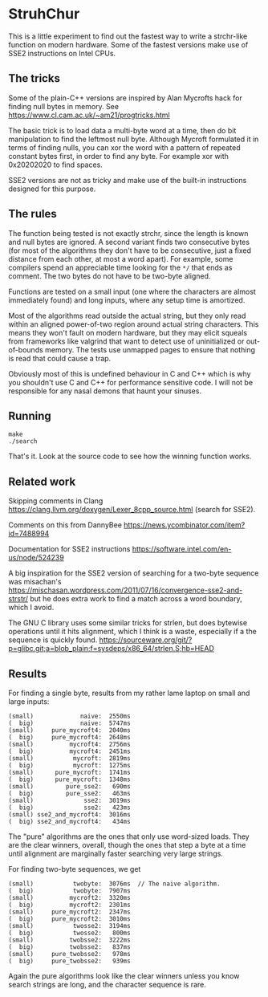 # StruhChur

This is a little experiment to find out the fastest way to write a
strchr-like function on modern hardware.  Some of the fastest versions
make use of SSE2 instructions on Intel CPUs.

## The tricks

Some of the plain-C++
versions are inspired by Alan Mycrofts hack for finding null bytes in
memory.  See https://www.cl.cam.ac.uk/~am21/progtricks.html  

The basic trick is to load data a multi-byte word at a time, then
do bit manipulation to find the leftmost null byte.  Although
Mycroft formulated it in terms of finding nulls, you can xor the
word with a pattern of repeated constant bytes first, in order to
find any byte.  For example xor with 0x20202020 to find spaces.

SSE2 versions are not as tricky and make use of the built-in instructions
designed for this purpose.

## The rules

The function being tested is not exactly strchr, since the length is
known and null bytes are ignored.  A second variant finds two consecutive
bytes (for most of the algorithms they don't have to be consecutive, just
a fixed distance from each other, at most a word apart).  For example,
some compilers spend an appreciable time looking for the ``*/`` that ends as comment.  The two bytes do not have to be two-byte aligned.

Functions are tested on a small input (one where the characters are
almost immediately found) and long inputs, where any setup time is
amortized.

Most of the algorithms read outside the actual string, but they only
read within an aligned power-of-two region around actual string
characters.  This means they won't fault on modern hardware, but they
may elicit squeals from frameworks like valgrind that want to detect
use of uninitialized or out-of-bounds memory.  The tests use unmapped
pages to ensure that nothing is read that could cause a trap.

Obviously most of this is undefined behaviour in C and C++ which is
why you shouldn't use C and C++ for performance sensitive code.  I
will not be responsible for any nasal demons that haunt your
sinuses.

## Running

```
make
./search
```

That's it.  Look at the source code to see how the winning function
works.

## Related work

Skipping comments in Clang
https://clang.llvm.org/doxygen/Lexer_8cpp_source.html (search for
SSE2).

Comments on this from DannyBee
https://news.ycombinator.com/item?id=7488994

Documentation for SSE2 instructions
https://software.intel.com/en-us/node/524239

A big inspiration for the SSE2 version of searching for a two-byte
sequence was misachan's https://mischasan.wordpress.com/2011/07/16/convergence-sse2-and-strstr/ but he does extra work to find a match across a
word boundary, which I avoid.

The GNU C library uses some similar tricks for strlen, but does
bytewise operations until it hits alignment, which I think is
a waste, especially if a the sequence is quickly found. https://sourceware.org/git/?p=glibc.git;a=blob_plain;f=sysdeps/x86_64/strlen.S;hb=HEAD

## Results

For finding a single byte, results from my rather lame laptop on small and large inputs:

```
(small)             naive:  2550ms
(  big)             naive:  5747ms
(small)     pure_mycroft4:  2040ms
(  big)     pure_mycroft4:  2648ms
(small)          mycroft4:  2756ms
(  big)          mycroft4:  2451ms
(small)           mycroft:  2819ms
(  big)           mycroft:  1275ms
(small)      pure_mycroft:  1741ms
(  big)      pure_mycroft:  1348ms
(small)         pure_sse2:   690ms
(  big)         pure_sse2:   463ms
(small)              sse2:  3019ms
(  big)              sse2:   423ms
(small) sse2_and_mycroft4:  3016ms
(  big) sse2_and_mycroft4:   434ms
```

The "pure" algorithms are the ones that only use word-sized loads.  They
are the clear winners, overall, though the ones that step a byte at a time
until alignment are marginally faster searching very large strings.

For finding two-byte sequences, we get

```
(small)           twobyte:  3076ms  // The naive algorithm.
(  big)           twobyte:  7907ms
(small)          mycroft2:  3320ms
(  big)          mycroft2:  2301ms
(small)     pure_mycroft2:  2347ms
(  big)     pure_mycroft2:  3010ms
(small)           twosse2:  3194ms
(  big)           twosse2:   800ms
(small)          twobsse2:  3222ms
(  big)          twobsse2:   837ms
(small)     pure_twobsse2:   978ms
(  big)     pure_twobsse2:   939ms
```

Again the pure algorithms look like the clear winners unless you know
search strings are long, and the character sequence is rare.
